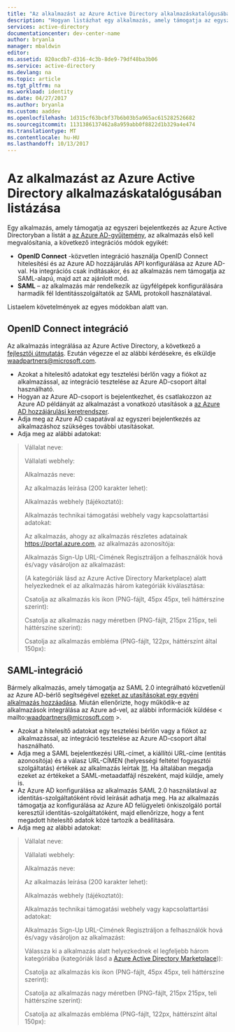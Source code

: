 ```yaml
---
title: "Az alkalmazást az Azure Active Directory alkalmazáskatalógusában listázása"
description: "Hogyan listázhat egy alkalmazás, amely támogatja az egyszeri bejelentkezés az Azure Active Directory-katalógus |} A Microsoft Azure"
services: active-directory
documentationcenter: dev-center-name
author: bryanla
manager: mbaldwin
editor: 
ms.assetid: 820acdb7-d316-4c3b-8de9-79df48ba3b06
ms.service: active-directory
ms.devlang: na
ms.topic: article
ms.tgt_pltfrm: na
ms.workload: identity
ms.date: 04/27/2017
ms.author: bryanla
ms.custom: aaddev
ms.openlocfilehash: 1d315cf63bcbf37b6b03b5a965ac615282526682
ms.sourcegitcommit: 1131386137462a8a959abb0f8822d1b329a4e474
ms.translationtype: MT
ms.contentlocale: hu-HU
ms.lasthandoff: 10/13/2017
---
```

# <a name="listing-your-application-in-the-azure-active-directory-application-gallery"></a>Az alkalmazást az Azure Active Directory alkalmazáskatalógusában listázása
Egy alkalmazás, amely támogatja az egyszeri bejelentkezés az Azure Active Directoryban a listát a [az Azure AD-gyűjtemény](https://azure.microsoft.com/marketplace/active-directory/all/), az alkalmazás első kell megvalósítania, a következő integrációs módok egyikét:

* **OpenID Connect** -közvetlen integráció használja OpenID Connect hitelesítési és az Azure AD hozzájárulás API konfigurálása az Azure AD-val. Ha integrációs csak indításakor, és az alkalmazás nem támogatja az SAML-alapú, majd azt az ajánlott mód.
* **SAML** – az alkalmazás már rendelkezik az ügyfélgépek konfigurálására harmadik fél Identitásszolgáltatók az SAML protokoll használatával.

Listaelem követelmények az egyes módokban alatt van.

## <a name="openid-connect-integration"></a>OpenID Connect integráció
Az alkalmazás integrálása az Azure Active Directory, a következő a [fejlesztői útmutatás](active-directory-authentication-scenarios.md). Ezután végezze el az alábbi kérdésekre, és elküldje waadpartners@microsoft.com.

* Azokat a hitelesítő adatokat egy tesztelési bérlőn vagy a fiókot az alkalmazással, az integráció tesztelése az Azure AD-csoport által használható.  
* Hogyan az Azure AD-csoport is bejelentkezhet, és csatlakozzon az Azure AD példányát az alkalmazást a vonatkozó utasítások a [az Azure AD hozzájárulási keretrendszer](active-directory-integrating-applications.md#overview-of-the-consent-framework). 
* Adja meg az Azure AD csapatával az egyszeri bejelentkezés az alkalmazáshoz szükséges további utasításokat. 
* Adja meg az alábbi adatokat:

> Vállalat neve:
> 
> Vállalati webhely:
> 
> Alkalmazás neve:
> 
> Az alkalmazás leírása (200 karakter lehet):
> 
> Alkalmazás webhely (tájékoztató):
> 
> Alkalmazás technikai támogatási webhely vagy kapcsolattartási adatokat:
> 
> Az alkalmazás, ahogy az alkalmazás részletes adatainak https://portal.azure.com, az alkalmazás azonosítója:
> 
> Alkalmazás Sign-Up URL-Címének Regisztráljon a felhasználók hová és/vagy vásároljon az alkalmazást:
> 
> (A kategóriák lásd az Azure Active Directory Marketplace) alatt helyezkednek el az alkalmazás három kategóriák kiválasztása:
> 
> Csatolja az alkalmazás kis ikon (PNG-fájlt, 45px 45px, teli háttérszíne szerint):
> 
> Csatolja az alkalmazás nagy méretben (PNG-fájlt, 215px 215px, teli háttérszíne szerint):
> 
> Csatolja az alkalmazás embléma (PNG-fájlt, 122px, háttérszínt által 150px):
> 
> 

## <a name="saml-integration"></a>SAML-integráció
Bármely alkalmazás, amely támogatja az SAML 2.0 integrálható közvetlenül az Azure AD-bérlő segítségével [ezeket az utasításokat egy egyéni alkalmazás hozzáadása](../application-config-sso-how-to-configure-federated-sso-non-gallery.md). Miután ellenőrizte, hogy működik-e az alkalmazások integrálása az Azure ad-vel, az alábbi információk küldése < mailto:waadpartners@microsoft.com >.

* Azokat a hitelesítő adatokat egy tesztelési bérlőn vagy a fiókot az alkalmazással, az integráció tesztelése az Azure AD-csoport által használható.  
* Adja meg a SAML bejelentkezési URL-címet, a kiállítói URL-címe (entitás azonosítója) és a válasz URL-CÍMEN (helyességi feltétel fogyasztói szolgáltatás) értékek az alkalmazás leírtak [Itt](../application-config-sso-how-to-configure-federated-sso-non-gallery.md). Ha általában megadja ezeket az értékeket a SAML-metaadatfájl részeként, majd küldje, amely is.
* Az Azure AD konfigurálása az alkalmazás SAML 2.0 használatával az identitás-szolgáltatóként rövid leírását adhatja meg. Ha az alkalmazás támogatja az konfigurálása az Azure AD felügyeleti önkiszolgáló portál keresztül identitás-szolgáltatóként, majd ellenőrizze, hogy a fent megadott hitelesítő adatok közé tartozik a beállítására.
* Adja meg az alábbi adatokat:

> Vállalat neve:
> 
> Vállalati webhely:
> 
> Alkalmazás neve:
> 
> Az alkalmazás leírása (200 karakter lehet):
> 
> Alkalmazás webhely (tájékoztató):
> 
> Alkalmazás technikai támogatási webhely vagy kapcsolattartási adatokat:
> 
> Alkalmazás Sign-Up URL-Címének Regisztráljon a felhasználók hová és/vagy vásároljon az alkalmazást:
> 
> Válassza ki a alkalmazás alatt helyezkednek el legfeljebb három kategóriába (kategóriák lásd a [Azure Active Directory Marketplace](https://azure.microsoft.com/marketplace/active-directory/))):
> 
> Csatolja az alkalmazás kis ikon (PNG-fájlt, 45px 45px, teli háttérszíne szerint):
> 
> Csatolja az alkalmazás nagy méretben (PNG-fájlt, 215px 215px, teli háttérszíne szerint):
> 
> Csatolja az alkalmazás embléma (PNG-fájlt, 122px, háttérszínt által 150px):
> 
> 

